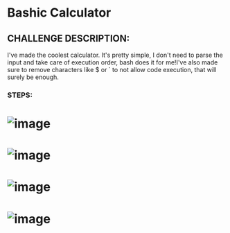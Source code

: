 # Bashic Calculator
## CHALLENGE DESCRIPTION:
I've made the coolest calculator. It's pretty simple, I don't need to parse the input and take care of execution order, bash does it for me!I've also made sure to remove characters like $ or ` to not allow code execution, that will surely be enough.

### STEPS:
# ![image](https://github.com/user-attachments/assets/a87c11de-745f-4042-96ef-53bc08406e22)
# ![image](https://github.com/user-attachments/assets/aa2d8d69-2a84-4a94-81d1-1bebd5eb7408)
# ![image](https://github.com/user-attachments/assets/f105c573-be57-4029-95bc-aa7daa86a835)
# ![image](https://github.com/user-attachments/assets/8407d4f7-3c4a-44dd-b61a-7c50b18a6df4)

